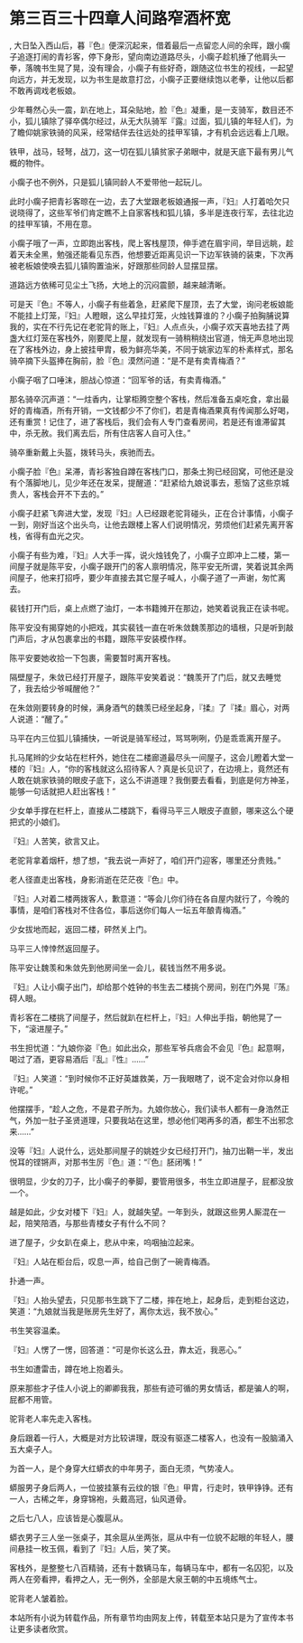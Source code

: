 # 第三百三十四章人间路窄酒杯宽
,  大日坠入西山后，暮『色』便深沉起来，借着最后一点留恋人间的余晖，跟小瘸子追逐打闹的青衫客，停下身形，望向南边道路尽头，小瘸子趁机捶了他肩头一拳，落魄书生晃了晃，没有理会，小瘸子有些好奇，跟随这位书生的视线，一起望向远方，并无发现，以为书生是故意打岔，小瘸子正要继续饱以老拳，让他以后都不敢再调戏老板娘。
   少年蓦然心头一震，趴在地上，耳朵贴地，脸『色』凝重，是一支骑军，数目还不小，狐儿镇除了驿卒偶尔经过，从无大队骑军『露』过面，狐儿镇的年轻人们，为了瞻仰姚家铁骑的风采，经常结伴去往远处的挂甲军镇，才有机会远远看上几眼。
   铁甲，战马，轻弩，战刀，这一切在狐儿镇贫家子弟眼中，就是天底下最有男儿气概的物件。
   小瘸子也不例外，只是狐儿镇同龄人不爱带他一起玩儿。
   此时小瘸子把青衫客晾在一边，去了大堂跟老板娘通报一声，『妇』人打着哈欠只说晓得了，这些军爷们肯定瞧不上自家客栈和狐儿镇，多半是连夜行军，去往北边的挂甲军镇，不用在意。
   小瘸子哦了一声，立即跑出客栈，爬上客栈屋顶，伸手遮在眉宇间，举目远眺，趁着天未全黑，勉强还能看见东西，他想要近距离见识一下边军铁骑的装束，下次再被老板娘使唤去狐儿镇购置油米，好跟那些同龄人显摆显摆。
   道路远方依稀可见尘土飞扬，大地上的沉闷震颤，越来越清晰。
   可是天『色』不等人，小瘸子有些着急，赶紧爬下屋顶，去了大堂，询问老板娘能不能挂上灯笼，『妇』人瞪眼，这么早挂灯笼，火烛钱算谁的？小瘸子拍胸脯说算我的，实在不行先记在老驼背的账上，『妇』人点点头，小瘸子欢天喜地去挂了两盏大红灯笼在客栈外，刚要爬上屋，就发现有一骑稍稍绕出官道，悄无声息地出现在了客栈外边，身上披挂甲胄，极为鲜亮华美，不同于姚家边军的朴素样式，那名骑卒摘下头盔捧在胸前，脸『色』漠然问道：“是不是有卖青梅酒？”
   小瘸子咽了口唾沫，胆战心惊道：“回军爷的话，有卖青梅酒。”
   那名骑卒沉声道：“一炷香内，让掌柜腾空整个客栈，然后准备五桌吃食，拿出最好的青梅酒，所有开销，一文钱都少不了你们，若是青梅酒果真有传闻那么好喝，还有重赏！记住了，进了客栈后，我们会有人专门查看房间，若是还有谁滞留其中，杀无赦。我们离去后，所有住店客人自可入住。”
   骑卒重新戴上头盔，拨转马头，疾驰而去。
   小瘸子脸『色』呆滞，青衫客独自蹲在客栈门口，那条土狗已经回窝，可他还是没有个落脚地儿，见少年还在发呆，提醒道：“赶紧给九娘说事去，惹恼了这些京城贵人，客栈会开不下去的。”
   小瘸子赶紧飞奔进大堂，发现『妇』人已经跟老驼背碰头，正在合计事情，小瘸子一到，刚好当这个出头鸟，让他去跟楼上客人们说明情况，劳烦他们赶紧先离开客栈，省得有血光之灾。
   小瘸子有些为难，『妇』人大手一挥，说火烛钱免了，小瘸子立即冲上二楼，第一间屋子就是陈平安，小瘸子跟开门的客人禀明情况，陈平安无所谓，笑着说其余两间屋子，他来打招呼，要少年直接去其它屋子喊人，小瘸子道了一声谢，匆忙离去。
   裴钱打开门后，桌上点燃了油灯，一本书籍摊开在那边，她笑着说我正在读书呢。
   陈平安没有揭穿她的小把戏，其实裴钱一直在听朱敛魏羡那边的墙根，只是听到敲门声后，才从包裹拿出的书籍，跟陈平安装模作样。
   陈平安要她收拾一下包裹，需要暂时离开客栈。
   隔壁屋子，朱敛已经打开屋子，跟陈平安笑着说：“魏羡开了门后，就又去睡觉了，我去给少爷喊醒他？”
   在朱敛刚要转身的时候，满身酒气的魏羡已经坐起身，『揉』了『揉』眉心，对两人说道：“醒了。”
   马平在内三位狐儿镇捕快，一听说是骑军经过，骂骂咧咧，仍是乖乖离开屋子。
   扎马尾辫的少女站在栏杆外，她住在二楼廊道最尽头一间屋子，这会儿瞪着大堂一楼的『妇』人，“你的客栈就这么招待客人？真是长见识了，在边境上，竟然还有人敢在姚家铁骑的眼皮子底下，这么不讲道理？我倒要去看看，到底是何方神圣，能够一句话就把人赶出客栈！”
   少女单手撑在栏杆上，直接从二楼跳下，看得马平三人眼皮子直颤，哪来这么个硬把式的小娘们。
   『妇』人苦笑，欲言又止。
   老驼背拿着烟杆，想了想，“我去说一声好了，咱们开门迎客，哪里还分贵贱。”
   老人径直走出客栈，身影消逝在茫茫夜『色』中。
   『妇』人对着二楼两拨客人，歉意道：“等会儿你们待在各自屋内就行了，今晚的事情，是咱们客栈对不住各位，事后送你们每人一坛五年酿青梅酒。”
   少女拔地而起，返回二楼，砰然关上门。
   马平三人悻悻然返回屋子。
   陈平安让魏羡和朱敛先到他房间坐一会儿，裴钱当然不用多说。
   『妇』人让小瘸子出门，却给那个姓钟的书生去二楼挑个房间，别在门外晃『荡』碍人眼。
   青衫客在二楼挑了间屋子，然后就趴在栏杆上，『妇』人伸出手指，朝他晃了一下，“滚进屋子。”
   书生担忧道：“九娘你姿『色』如此出众，那些军爷兵痞会不会见『色』起意啊，喝过了酒，更容易酒后『乱』『性』……”
   『妇』人笑道：“到时候你不正好英雄救美，万一我眼瞎了，说不定会对你以身相许呢。”
   他摆摆手，“趁人之危，不是君子所为。九娘你放心，我们读书人都有一身浩然正气，外加一肚子圣贤道理，只要我站在这里，想必他们喝再多的酒，都生不出邪念来……”
   没等『妇』人说什么，远处那间屋子的姚姓少女已经打开门，抽刀出鞘一半，发出悦耳的铿锵声，对那书生厉『色』道：“『色』胚闭嘴！”
   很明显，少女的刀子，比小瘸子的拳脚，要管用很多，书生立即进屋子，屁都没放一个。
   越是如此，少女对楼下『妇』人，就越失望。一年到头，就跟这些男人厮混在一起，陪笑陪酒，与那些青楼女子有什么不同？
   进了屋子，少女趴在桌上，悲从中来，呜咽抽泣起来。
   『妇』人站在柜台后，叹息一声，给自己倒了一碗青梅酒。
   扑通一声。
   『妇』人抬头望去，只见那书生跳下了二楼，摔在地上，起身后，走到柜台这边，笑道：“九娘就当我是账房先生好了，离你太远，我不放心。”
   书生笑容温柔。
   『妇』人愣了一愣，回答道：“可是你长这么丑，靠太近，我恶心。”
   书生如遭雷击，蹲在地上抱着头。
   原来那些才子佳人小说上的卿卿我我，那些有迹可循的男女情话，都是骗人的啊，屁都不用管。
   驼背老人率先走入客栈。
   身后跟着一行人，大概是对方比较讲理，既没有驱逐二楼客人，也没有一股脑涌入五大桌子人。
   为首一人，是个身穿大红蟒衣的中年男子，面白无须，气势凌人。
   蟒服男子身后两人，一位披挂篆有云纹的银『色』甲胄，行走时，铁甲铮铮。还有一人，古稀之年，身穿锦袍，头戴高冠，仙风道骨。
   之后七八人，应该皆是心腹扈从。
   蟒衣男子三人坐一张桌子，其余扈从坐两张，扈从中有一位貌不起眼的年轻人，腰间悬挂一枚玉佩，看到了『妇』人后，笑了笑。
   客栈外，是整整七八百精骑，还有十数辆马车，每辆马车中，都有一名囚犯，以及两人在旁看押，看押之人，无一例外，全部是大泉王朝的中五境练气士。
   驼背老人皱着脸。
  本站所有小说为转载作品，所有章节均由网友上传，转载至本站只是为了宣传本书让更多读者欣赏。